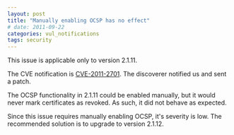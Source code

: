 ```yaml
---
layout: post
title: "Manually enabling OCSP has no effect"
# date: 2011-09-22
categories: vul_notifications
tags: security
---
```


This issue is applicable only to version 2.1.11.

The CVE notification is
[CVE-2011-2701](http://web.nvd.nist.gov/view/vuln/detail?vulnId=CVE-2011-2701).
The discoverer notified us and sent a patch.

The OCSP functionality in 2.1.11 could be enabled manually, but it
would never mark certificates as revoked. As such, it did not behave
as expected.

Since this issue requires manually enabling OCSP, it's severity
is low. The recommended solution is to upgrade to version 2.1.12.

